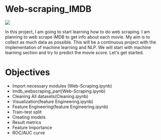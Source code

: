 # Web-scraping_IMDB
![](https://i.pinimg.com/originals/0f/57/41/0f5741c61305fa3489653c7650c94658.jpg)
<a name="introduction"></a>

In this project, I am going to start learning how to do web scraping. I am planning to web scrape iMDB to get info about each movie.  My aim is to collect as much data as possible. This will be a continuous project with the implementation of machine learning and NLP. We will start with machine learning section and try to predict the movie score. Let's get started. 


# Objectives
- Import necessary modules (Web-Scraping.ipynb)
- Imdb_webscraping_part(Web-Scraping.ipynb)
- Cleaning All datasets(Cleaning.ipynb)
- Visualization(feature Engineering.ipynb)
- Feature Engineering(feature Engineering.ipynb)
 - Train-test split
 - Creating models
 - Result metrics
 - Feature Importance
 - ROC/AUC curve
